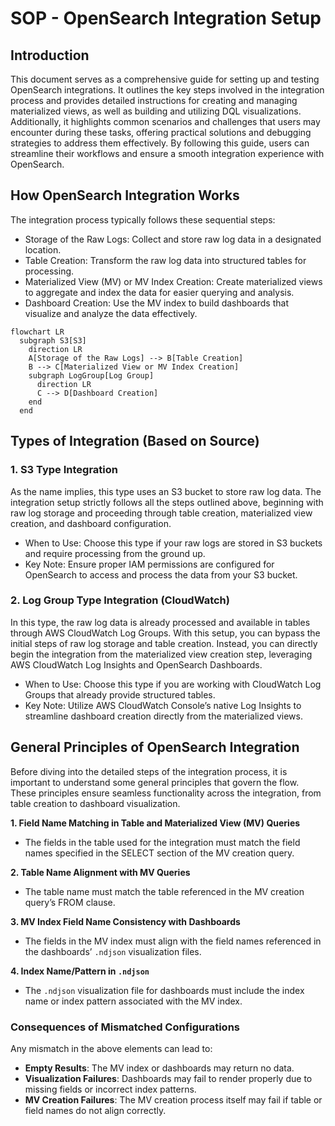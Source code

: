 # SOP - OpenSearch Integration Setup

## Introduction

This document serves as a comprehensive guide for setting up and testing OpenSearch integrations. It outlines the key steps involved in the integration process and provides detailed instructions for creating and managing materialized views, as well as building and utilizing DQL visualizations. Additionally, it highlights common scenarios and challenges that users may encounter during these tasks, offering practical solutions and debugging strategies to address them effectively. By following this guide, users can streamline their workflows and ensure a smooth integration experience with OpenSearch.

## How OpenSearch Integration Works

The integration process typically follows these sequential steps:

- Storage of the Raw Logs: Collect and store raw log data in a designated location.
- Table Creation: Transform the raw log data into structured tables for processing.
- Materialized View (MV) or MV Index Creation: Create materialized views to aggregate and index the data for easier querying and analysis.
- Dashboard Creation: Use the MV index to build dashboards that visualize and analyze the data effectively.

```mermaid
flowchart LR
  subgraph S3[S3]
    direction LR
    A[Storage of the Raw Logs] --> B[Table Creation]
    B --> C[Materialized View or MV Index Creation]
    subgraph LogGroup[Log Group]
      direction LR
      C --> D[Dashboard Creation]
    end
  end
```

## Types of Integration (Based on Source)

### 1. S3 Type Integration

As the name implies, this type uses an S3 bucket to store raw log data. The integration setup strictly follows all the steps outlined above, beginning with raw log storage and proceeding through table creation, materialized view creation, and dashboard configuration.

- When to Use: Choose this type if your raw logs are stored in S3 buckets and require processing from the ground up.
- Key Note: Ensure proper IAM permissions are configured for OpenSearch to access and process the data from your S3 bucket.

### 2. Log Group Type Integration (CloudWatch)

In this type, the raw log data is already processed and available in tables through AWS CloudWatch Log Groups. With this setup, you can bypass the initial steps of raw log storage and table creation. Instead, you can directly begin the integration from the materialized view creation step, leveraging AWS CloudWatch Log Insights and OpenSearch Dashboards.

- When to Use: Choose this type if you are working with CloudWatch Log Groups that already provide structured tables.
- Key Note: Utilize AWS CloudWatch Console’s native Log Insights to streamline dashboard creation directly from the materialized views.

## General Principles of OpenSearch Integration
Before diving into the detailed steps of the integration process, it is important to understand some general principles that govern the flow. These principles ensure seamless functionality across the integration, from table creation to dashboard visualization.

**1. Field Name Matching in Table and Materialized View (MV) Queries**

- The fields in the table used for the integration must match the field names specified in the SELECT section of the MV creation query.

**2. Table Name Alignment with MV Queries**

- The table name must match the table referenced in the MV creation query’s FROM clause.

**3. MV Index Field Name Consistency with Dashboards**

- The fields in the MV index must align with the field names referenced in the dashboards’ `.ndjson` visualization files.

**4. Index Name/Pattern in `.ndjson`**

- The `.ndjson` visualization file for dashboards must include the index name or index pattern associated with the MV index.

### Consequences of Mismatched Configurations

Any mismatch in the above elements can lead to:

- **Empty Results**: The MV index or dashboards may return no data.
- **Visualization Failures**: Dashboards may fail to render properly due to missing fields or incorrect index patterns.
- **MV Creation Failures**: The MV creation process itself may fail if table or field names do not align correctly.